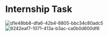 # Internship Task

![d1e48bb8-dfa6-42b4-8805-bbc34c80adc5](https://github.com/aliabdelnaby/internship-task/assets/70640625/45604020-9afa-4c09-9e68-55e0fe9e4275)
![6242eaf7-1071-413a-b3ac-ca0b0d600df6](https://github.com/aliabdelnaby/internship-task/assets/70640625/5f6a59f2-ec29-441f-895e-6ce63315652b)
